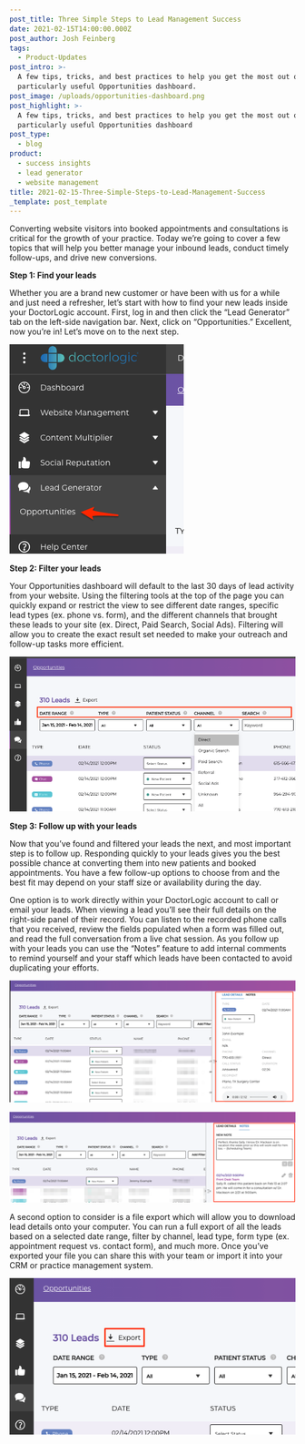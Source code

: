 ```yaml
---
post_title: Three Simple Steps to Lead Management Success
date: 2021-02-15T14:00:00.000Z
post_author: Josh Feinberg
tags:
  - Product-Updates
post_intro: >-
  A few tips, tricks, and best practices to help you get the most out of this
  particularly useful Opportunities dashboard.
post_image: /uploads/opportunities-dashboard.png
post_highlight: >-
  A few tips, tricks, and best practices to help you get the most out of this
  particularly useful Opportunities dashboard
post_type:
  - blog
product:
  - success insights
  - lead generator
  - website management
title: 2021-02-15-Three-Simple-Steps-to-Lead-Management-Success
_template: post_template
---
```


Converting website visitors into booked appointments and consultations is critical for the growth of your practice. Today we’re going to cover a few topics that will help you better manage your inbound leads, conduct timely follow-ups, and drive new conversions.

**Step 1: Find your leads**

Whether you are a brand new customer or have been with us for a while and just need a refresher, let’s start with how to find your new leads inside your DoctorLogic account. First, log in and then click the “Lead Generator” tab on the left-side navigation bar. Next, click on “Opportunities.” Excellent, now you’re in! Let’s move on to the next step.

![](/uploads/01.png)

**Step 2: Filter your leads**

Your Opportunities dashboard will default to the last 30 days of lead activity from your website. Using the filtering tools at the top of the page you can quickly expand or restrict the view to see different date ranges, specific lead types (ex. phone vs. form), and the different channels that brought these leads to your site (ex. Direct, Paid Search, Social Ads). Filtering will allow you to create the exact result set needed to make your outreach and follow-up tasks more efficient.

![](/uploads/02.png)

**Step 3: Follow up with your leads**

Now that you’ve found and filtered your leads the next, and most important step is to follow up. Responding quickly to your leads gives you the best possible chance at converting them into new patients and booked appointments. You have a few follow-up options to choose from and the best fit may depend on your staff size or availability during the day.

One option is to work directly within your DoctorLogic account to call or email your leads. When viewing a lead you’ll see their full details on the right-side panel of their record. You can listen to the recorded phone calls that you received, review the fields populated when a form was filled out, and read the full conversation from a live chat session. As you follow up with your leads you can use the “Notes” feature to add internal comments to remind yourself and your staff which leads have been contacted to avoid duplicating your efforts.

![](/uploads/03.png)

![](/uploads/04.png)

A second option to consider is a file export which will allow you to download lead details onto your computer. You can run a full export of all the leads based on a selected date range, filter by channel, lead type, form type (ex. appointment request vs. contact form), and much more. Once you’ve exported your file you can share this with your team or import it into your CRM or practice management system.

![](/uploads/05.png)
